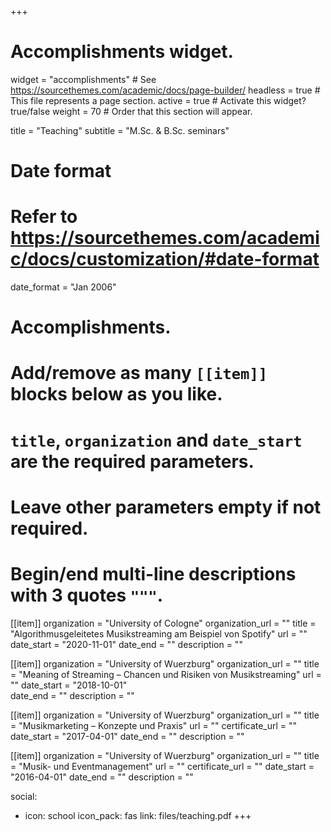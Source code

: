 +++
# Accomplishments widget.
widget = "accomplishments"  # See https://sourcethemes.com/academic/docs/page-builder/
headless = true  # This file represents a page section.
active = true  # Activate this widget? true/false
weight = 70  # Order that this section will appear.

title = "Teaching"
subtitle = "M.Sc. & B.Sc. seminars"

# Date format
#   Refer to https://sourcethemes.com/academic/docs/customization/#date-format
date_format = "Jan 2006"

# Accomplishments.
#   Add/remove as many `[[item]]` blocks below as you like.
#   `title`, `organization` and `date_start` are the required parameters.
#   Leave other parameters empty if not required.
#   Begin/end multi-line descriptions with 3 quotes `"""`.

[[item]]
  organization = "University of Cologne"
  organization_url = ""
  title = "Algorithmusgeleitetes Musikstreaming am Beispiel von Spotify"
  url = ""
  date_start = "2020-11-01"
  date_end = ""
  description = ""
  
[[item]]
  organization = "University of Wuerzburg"
  organization_url = ""
  title = "Meaning of Streaming – Chancen und Risiken von Musikstreaming"
  url = ""
  date_start = "2018-10-01"  
  date_end = ""
  description = ""

[[item]]
  organization = "University of Wuerzburg"
  organization_url = ""
  title = "Musikmarketing – Konzepte und Praxis"
  url = ""
  certificate_url = ""
  date_start = "2017-04-01"
  date_end = ""
  description = ""
  
[[item]]
  organization = "University of Wuerzburg"
  organization_url = ""
  title = "Musik- und Eventmanagement"
  url = ""
  certificate_url = ""
  date_start = "2016-04-01"
  date_end = ""
  description = ""
  
social:  
  - icon: school
    icon_pack: fas
    link: files/teaching.pdf
+++
